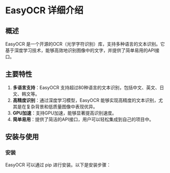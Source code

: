 # EasyOCR 详细介绍

## 概述
EasyOCR 是一个开源的OCR（光学字符识别）库，支持多种语言的文本识别。它基于深度学习技术，能够高效地识别图像中的文字，并提供了简单易用的API接口。

## 主要特性
1. **多语言支持**：EasyOCR 支持超过80种语言的文本识别，包括中文、英文、日文、韩文等。
2. **高精度识别**：通过深度学习模型，EasyOCR 能够实现高精度的文本识别，尤其是在复杂背景和低质量图像中表现优异。
3. **GPU加速**：支持GPU加速，能够显著提高识别速度。
4. **简单易用**：提供了简洁的API接口，用户可以轻松集成到自己的项目中。

## 安装与使用
### 安装
EasyOCR 可以通过 pip 进行安装。以下是安装步骤：